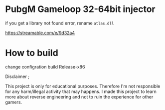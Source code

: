 # PubgM Gameloop 32-64bit injector
if you get a library not found error, rename `atlas.dll` 

https://streamable.com/e/9d32a4
# How to build
change configration build Release-x86 



Disclaimer ;

This project is only for educational purposes. Therefore I'm not responsible for any harm/illegal activity that may happens. I made this project to learn more about reverse engineering and not to ruin the experience for other gamers.
